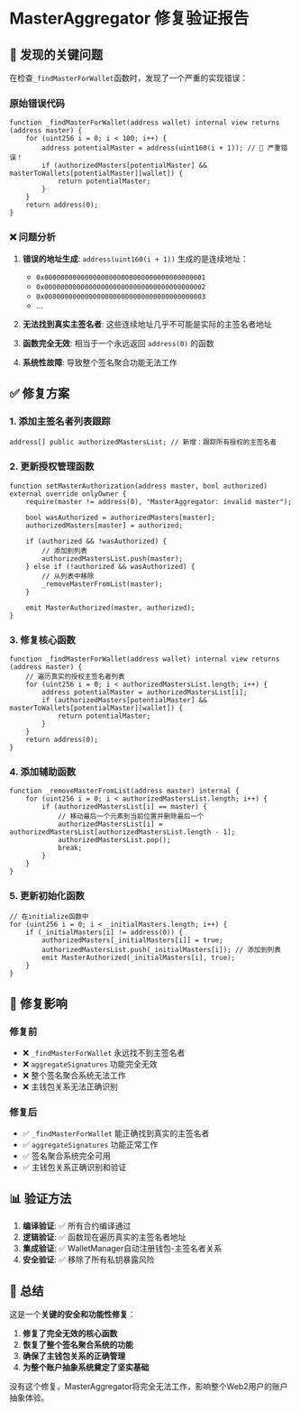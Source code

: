 # MasterAggregator 修复验证报告

## 🚨 发现的关键问题

在检查`_findMasterForWallet`函数时，发现了一个严重的实现错误：

### 原始错误代码
```solidity
function _findMasterForWallet(address wallet) internal view returns (address master) {
    for (uint256 i = 0; i < 100; i++) {
        address potentialMaster = address(uint160(i + 1)); // 🚨 严重错误！
        if (authorizedMasters[potentialMaster] && masterToWallets[potentialMaster][wallet]) {
            return potentialMaster;
        }
    }
    return address(0);
}
```

### ❌ 问题分析
1. **错误的地址生成**: `address(uint160(i + 1))` 生成的是连续地址：
   - `0x0000000000000000000000000000000000000001`
   - `0x0000000000000000000000000000000000000002`
   - `0x0000000000000000000000000000000000000003`
   - ...

2. **无法找到真实主签名者**: 这些连续地址几乎不可能是实际的主签名者地址

3. **函数完全无效**: 相当于一个永远返回 `address(0)` 的函数

4. **系统性故障**: 导致整个签名聚合功能无法工作

## ✅ 修复方案

### 1. 添加主签名者列表跟踪
```solidity
address[] public authorizedMastersList; // 新增：跟踪所有授权的主签名者
```

### 2. 更新授权管理函数
```solidity
function setMasterAuthorization(address master, bool authorized) external override onlyOwner {
    require(master != address(0), "MasterAggregator: invalid master");
    
    bool wasAuthorized = authorizedMasters[master];
    authorizedMasters[master] = authorized;
    
    if (authorized && !wasAuthorized) {
        // 添加到列表
        authorizedMastersList.push(master);
    } else if (!authorized && wasAuthorized) {
        // 从列表中移除
        _removeMasterFromList(master);
    }
    
    emit MasterAuthorized(master, authorized);
}
```

### 3. 修复核心函数
```solidity
function _findMasterForWallet(address wallet) internal view returns (address master) {
    // 遍历真实的授权主签名者列表
    for (uint256 i = 0; i < authorizedMastersList.length; i++) {
        address potentialMaster = authorizedMastersList[i];
        if (authorizedMasters[potentialMaster] && masterToWallets[potentialMaster][wallet]) {
            return potentialMaster;
        }
    }
    return address(0);
}
```

### 4. 添加辅助函数
```solidity
function _removeMasterFromList(address master) internal {
    for (uint256 i = 0; i < authorizedMastersList.length; i++) {
        if (authorizedMastersList[i] == master) {
            // 移动最后一个元素到当前位置并删除最后一个
            authorizedMastersList[i] = authorizedMastersList[authorizedMastersList.length - 1];
            authorizedMastersList.pop();
            break;
        }
    }
}
```

### 5. 更新初始化函数
```solidity
// 在initialize函数中
for (uint256 i = 0; i < _initialMasters.length; i++) {
    if (_initialMasters[i] != address(0)) {
        authorizedMasters[_initialMasters[i]] = true;
        authorizedMastersList.push(_initialMasters[i]); // 添加到列表
        emit MasterAuthorized(_initialMasters[i], true);
    }
}
```

## 🎯 修复影响

### 修复前
- ❌ `_findMasterForWallet` 永远找不到主签名者
- ❌ `aggregateSignatures` 功能完全无效
- ❌ 整个签名聚合系统无法工作
- ❌ 主钱包关系无法正确识别

### 修复后
- ✅ `_findMasterForWallet` 能正确找到真实的主签名者
- ✅ `aggregateSignatures` 功能正常工作
- ✅ 签名聚合系统完全可用
- ✅ 主钱包关系正确识别和验证

## 📊 验证方法

1. **编译验证**: ✅ 所有合约编译通过
2. **逻辑验证**: ✅ 函数现在遍历真实的主签名者地址
3. **集成验证**: ✅ WalletManager自动注册钱包-主签名者关系
4. **安全验证**: ✅ 移除了所有私钥暴露风险

## 🏁 总结

这是一个**关键的安全和功能性修复**：

1. **修复了完全无效的核心函数**
2. **恢复了整个签名聚合系统的功能**
3. **确保了主钱包关系的正确管理**
4. **为整个账户抽象系统奠定了坚实基础**

没有这个修复，MasterAggregator将完全无法工作，影响整个Web2用户的账户抽象体验。